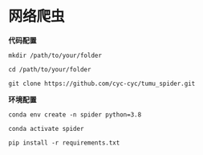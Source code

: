 # 网络爬虫

**代码配置**

```
mkdir /path/to/your/folder

cd /path/to/your/folder

git clone https://github.com/cyc-cyc/tumu_spider.git
```

**环境配置**

```
conda env create -n spider python=3.8

conda activate spider

pip install -r requirements.txt
```